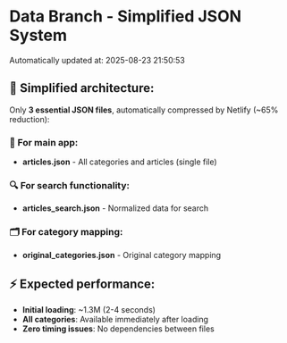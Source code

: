 # Data Branch - Simplified JSON System
Automatically updated at: 2025-08-23 21:50:53

## 🎯 Simplified architecture:
Only **3 essential JSON files**, automatically compressed by Netlify (~65% reduction):

### 📱 For main app:
- **articles.json** - All categories and articles (single file)

### 🔍 For search functionality:
- **articles_search.json** - Normalized data for search

### 🗂️ For category mapping:
- **original_categories.json** - Original category mapping

## ⚡ Expected performance:
- **Initial loading**: ~1.3M (2-4 seconds)
- **All categories**: Available immediately after loading
- **Zero timing issues**: No dependencies between files
